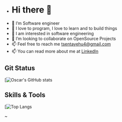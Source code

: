 - #  Hi there 👋
- 👋  I’m Software engineer
- 👋  I love to program, I love to learn and to build things
- 🌱  I am interested in software engineering 
- 💞️  I’m looking to collaborate on OpenSource Projects
- 📫  Feel free to reach me tsentayehu4@gmail.com
-  📫  You can read more about me at [LinkedIn](https://www.linkedin.com/in/sentayehu-tilahun-5a5b54192/)

Git Status
------

[![Oscar's GitHub stats](https://github-readme-stats.vercel.app/api?username=sentayehut&count_private=true&show_icons=true&theme=tokyonight)

Skills & Tools
-------

[![Top Langs](https://github-readme-stats.vercel.app/api/top-langs/?username=sentayehut&langs_count=7&layout=compact)







<!---
sentayehut/sentayehut is a ✨  special ✨  repository because its `README.md` (this file) appears on your GitHub profile.
You can click the Preview link to take a look at your changes.
--->
~
